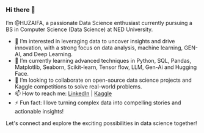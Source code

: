 ### Hi there 👋

I’m @HUZAIFA, a passionate Data Science enthusiast currently pursuing a BS in Computer Science (Data Science) at NED University.

- 👀 I’m interested in leveraging data to uncover insights and drive innovation, with a strong focus on data analysis, machine learning, GEN-AI, and Deep Learning.
- 🌱 I’m currently learning advanced techniques in Python, SQL, Pandas, Matplotlib, Seaborn, Scikit-learn, Tensor flow, LLM, Gen-Ai and Hugging Face.
- 💞️ I’m looking to collaborate on open-source data science projects and Kaggle competitions to solve real-world problems.
- 📫 How to reach me: [LinkedIn](www.linkedin.com/in/huzaifa-salman-0539602a8) | [Kaggle](https://www.kaggle.com/huzaifanvm)
- ⚡ Fun fact: I love turning complex data into compelling stories and actionable insights!

Let's connect and explore the exciting possibilities in data science together!
